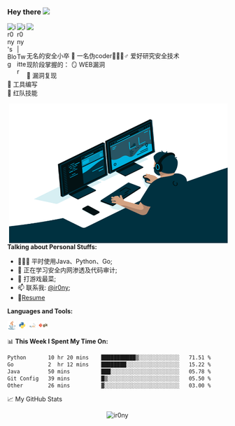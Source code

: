 ### Hey there <img src="https://media.giphy.com/media/hvRJCLFzcasrR4ia7z/giphy.gif" width="25px">
<a href="https://blog.csdn.net/irony0egoist">
  <img align="left" alt="ir0ny 's Blog" width="22px" src="https://cdn.jsdelivr.net/npm/simple-icons@v3/icons/discord.svg" />
</a>
<a href="https://twitter.com/ipo_3">
  <img align="left" alt="ir0ny | Twitter" width="22px" src="https://cdn.jsdelivr.net/npm/simple-icons@v3/icons/twitter.svg" />
</a>



![](https://visitor-badge.glitch.me/badge?page_id=irony0egoist)

<br />

无名的安全小卒  🚀  一名伪coder🙍🏻‍💻♂️ 爱好研究安全技术 <br />
现阶段掌握的：
🪞 WEB漏洞 <br/>
🔖 漏洞复现 <br/>
🧸 工具编写 <br/>
🎏 红队技能 <br />

  <img align="right" alt="GIF" src="https://github.com/irony0egoist/irony0egoist/blob/main/code.gif?raw=true" width="500" height="320" />

**Talking about Personal Stuffs:**

- 👨🏽‍💻 平时使用Java、Python、Go;
- 🌱 正在学习安全内网渗透及代码审计; 
- 💬 打游戏最菜;
- 📫 联系我: [@ir0ny](https://twitter.com/ipo_3);
- 📝[Resume](https://drive.google.com/file/d/1sZ5DFLoYLKvJmgoyJc6VZs-JYROl7A9o/view)

**Languages and Tools:**  

<code><img height="20" src="https://raw.githubusercontent.com/github/explore/80688e429a7d4ef2fca1e82350fe8e3517d3494d/topics/java/java.png"></code>
<code><img height="20" src="https://raw.githubusercontent.com/github/explore/80688e429a7d4ef2fca1e82350fe8e3517d3494d/topics/python/python.png"></code>
<code><img height="20" src="https://raw.githubusercontent.com/github/explore/80688e429a7d4ef2fca1e82350fe8e3517d3494d/topics/mysql/mysql.png"></code>
<code><img height="20" src="https://raw.githubusercontent.com/github/explore/80688e429a7d4ef2fca1e82350fe8e3517d3494d/topics/git/git.png"></code>

📊 **This Week I Spent My Time On:**
<!--START_SECTION:waka-->

```text
Python       10 hr 20 mins    ███████████▒░░░░░░░░░░░░░   71.51 % 
Go           2  hr 12 mins    ████████░░░░░░░░░░░░░░░░░   15.22 % 
Java         50 mins          ███░░░░░░░░░░░░░░░░░░░░░░   05.78 % 
Git Config   39 mins          █▒░░░░░░░░░░░░░░░░░░░░░░░   05.50 % 
Other        26 mins          ▓░░░░░░░░░░░░░░░░░░░░░░░░   03.00 % 
```
<!--END_SECTION:waka-->



📈 My GitHub Stats

<p align="center"> <img src="https://github-readme-stats.vercel.app/api?username=irony0egoist&show_icons=true&theme=gotham" alt="ir0ny" />




